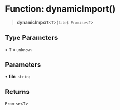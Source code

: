 # Function: dynamicImport()

> **dynamicImport**\<`T`\>(`file`): `Promise`\<`T`\>

## Type Parameters

• **T** = `unknown`

## Parameters

• **file**: `string`

## Returns

`Promise`\<`T`\>
